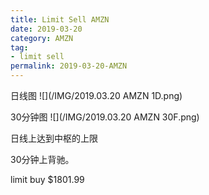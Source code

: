```yaml
---
title: Limit Sell AMZN
date: 2019-03-20
category: AMZN
tag:
- limit sell
permalink: 2019-03-20-AMZN
---
```


日线图
![](/IMG/2019.03.20 AMZN 1D.png)

30分钟图
![](/IMG/2019.03.20 AMZN 30F.png)


日线上达到中枢的上限

30分钟上背驰。

limit buy $\$1801.99$
